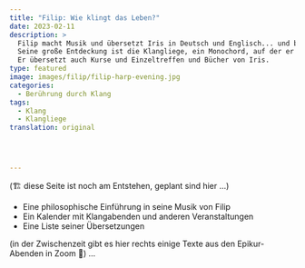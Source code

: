 ```yaml
---
title: "Filip: Wie klingt das Leben?"
date: 2023-02-11
description: >
  Filip macht Musik und übersetzt Iris in Deutsch und Englisch... und begleitet sie auf Reisen und zu Hause.
  Seine große Entdeckung ist die Klangliege, ein Monochord, auf der er für und in Menschen hineinspielt - seit der Coronazeit auch über Zoom (die "Atmosphäre" kennt keinen Raum). 40 Minuten auf der Liege können entspannend sein, befreiend, erlebnisreich oder lebensverändernd, je nach dem... ja... wie Augenblick ist und die Beiderseitigkeit. Manchmal gibt es Klangabende mit einer großen Klangliege und einigen kleinen, die man auf Bauch oder Rücken legt, und auf denen Teilnehmer für sich gegenseitig spielen.
  Er übersetzt auch Kurse und Einzeltreffen und Bücher von Iris.
type: featured
image: images/filip/filip-harp-evening.jpg
categories:
  - Berührung durch Klang
tags:
  - Klang
  - Klangliege
translation: original




---
```

(🏗️ diese Seite ist noch am Entstehen, geplant sind hier ...)

- Eine philosophische Einführung in seine Musik von Filip
- Ein Kalender mit Klangabenden und anderen Veranstaltungen
- Eine Liste seiner Übersetzungen


(in der Zwischenzeit gibt es hier rechts einige Texte aus den Epikur-Abenden in Zoom 🌳)
...
